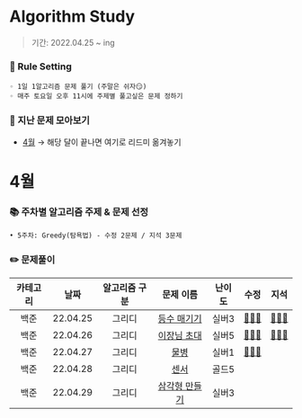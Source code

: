 # Algorithm Study
> 기간: 2022.04.25 ~ ing  

### 📌 Rule Setting
    ◦ 1일 1알고리즘 문제 풀기 (주말은 쉬자😏)  
    ◦ 매주 토요일 오후 11시에 주제별 풀고싶은 문제 정하기

### 👀 지난 문제 모아보기
- [4월]() → 해당 달이 끝나면 여기로 리드미 옮겨놓기

# 4월
### 📚 주차별 알고리즘 주제 & 문제 선정
    • 5주차: Greedy(탐욕법) - 수정 2문제 / 지석 3문제

### ✏️ 문제풀이
| 카테고리 | 날짜 | 알고리즘 구분 | 문제 이름 | 난이도 | 수정 | 지석 |  
| :----------: | :----------: | :----------: | :----------: | :----------: | :----------: | :----------: | 
| 백준 | 22.04.25 | 그리디 | [등수 매기기](https://www.acmicpc.net/problem/2012) | 실버3 | [🙆🏻‍♀️](수정/Greedy/BOJ2012.md) | [🙆🏻‍♂️](지석/Greedy/BOJ2012.md) |
| 백준 | 22.04.26 | 그리디 | [이장님 초대](https://www.acmicpc.net/problem/9237) | 실버5 | [🙆🏻‍♀️](수정/Greedy/BOJ9237.md) | [🙆🏻‍♂️](지석/Greedy/BOJ9237.md) |
| 백준 | 22.04.27 | 그리디 | [물병](https://www.acmicpc.net/problem/1052) | 실버1 | [🙆🏻‍♀️](수정/Greedy/BOJ1052.md) |  |
| 백준 | 22.04.28 | 그리디 | [센서](https://www.acmicpc.net/problem/2212) | 골드5 |  |  |
| 백준 | 22.04.29 | 그리디 | [삼각형 만들기](https://www.acmicpc.net/problem/1448) | 실버3 |  |  |
